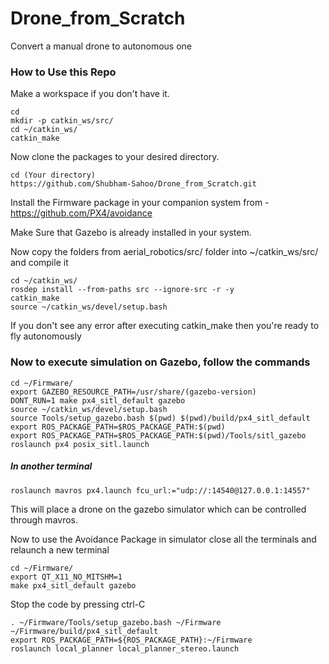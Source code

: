 # Drone_from_Scratch

Convert a manual drone to autonomous one

### How to Use this Repo

Make a workspace if you don't have it.
```
cd
mkdir -p catkin_ws/src/
cd ~/catkin_ws/
catkin_make
```
Now clone the packages to your desired directory.
```
cd (Your directory)
https://github.com/Shubham-Sahoo/Drone_from_Scratch.git
```

Install the Firmware package in your companion system from - https://github.com/PX4/avoidance
 
Make Sure that Gazebo is already installed in your system.

Now copy the folders from aerial_robotics/src/ folder into ~/catkin_ws/src/ and compile it

```
cd ~/catkin_ws/
rosdep install --from-paths src --ignore-src -r -y
catkin_make
source ~/catkin_ws/devel/setup.bash
```

If you don't see any error after executing catkin_make then you're ready to fly autonomously 

### Now to execute simulation on Gazebo, follow the commands

```
cd ~/Firmware/
export GAZEBO_RESOURCE_PATH=/usr/share/(gazebo-version)
DONT_RUN=1 make px4_sitl_default gazebo
source ~/catkin_ws/devel/setup.bash 
source Tools/setup_gazebo.bash $(pwd) $(pwd)/build/px4_sitl_default
export ROS_PACKAGE_PATH=$ROS_PACKAGE_PATH:$(pwd)
export ROS_PACKAGE_PATH=$ROS_PACKAGE_PATH:$(pwd)/Tools/sitl_gazebo
roslaunch px4 posix_sitl.launch
```

##### In another terminal 

```
roslaunch mavros px4.launch fcu_url:="udp://:14540@127.0.0.1:14557"
```

This will place a drone on the gazebo simulator which can be controlled through mavros.


Now to use the Avoidance Package in simulator close all the terminals and relaunch a new terminal

```
cd ~/Firmware/
export QT_X11_NO_MITSHM=1
make px4_sitl_default gazebo
```
Stop the code by pressing ctrl-C 
```
. ~/Firmware/Tools/setup_gazebo.bash ~/Firmware ~/Firmware/build/px4_sitl_default
export ROS_PACKAGE_PATH=${ROS_PACKAGE_PATH}:~/Firmware
roslaunch local_planner local_planner_stereo.launch
```








